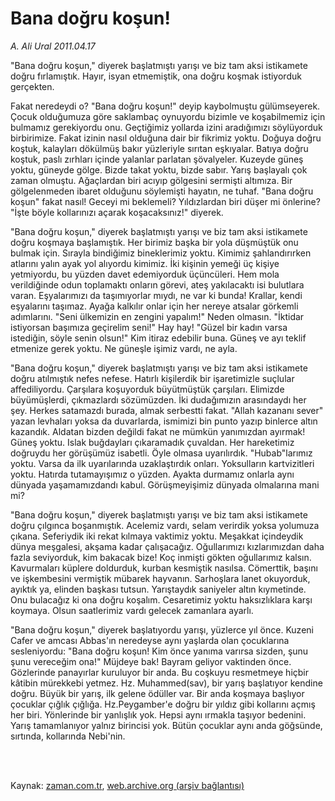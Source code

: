 # Bana doğru koşun!

*A. Ali Ural 2011.04.17*

<td class="columnist-detail">
<p>"Bana doğru koşun," diyerek başlatmıştı yarışı ve biz tam aksi istikamete doğru fırlamıştık. Hayır, isyan etmemiştik, ona doğru koşmak istiyorduk gerçekten.</p>
<p>
<div id="haberMetinDiv">
<p> Fakat neredeydi o? "Bana doğru koşun!" deyip kaybolmuştu gülümseyerek. Çocuk olduğumuza göre saklambaç oynuyordu bizimle ve koşabilmemiz için bulmamız gerekiyordu onu. Geçtiğimiz yollarda izini aradığımızı söylüyorduk birbirimize. Fakat izinin nasıl olduğuna dair bir fikrimiz yoktu. Doğuya doğru koştuk, kalayları dökülmüş bakır yüzleriyle sırıtan eşkıyalar. Batıya doğru koştuk, paslı zırhları içinde yalanlar parlatan şövalyeler. Kuzeyde güneş yoktu, güneyde gölge. Bizde takat yoktu, bizde sabır. Yarış başlayalı çok zaman olmuştu. Ağaçlardan biri acıyıp gölgesini sermişti altımıza. Bir gölgelenmeden ibaret olduğunu söylemişti hayatın, ne tuhaf. "Bana doğru koşun" fakat nasıl! Geceyi mi beklemeli? Yıldızlardan biri düşer mi önlerine? "İşte böyle kollarınızı açarak koşacaksınız!" diyerek.
<p>"Bana doğru koşun," diyerek başlatmıştı yarışı ve biz tam aksi istikamete doğru koşmaya başlamıştık. Her birimiz başka bir yola düşmüştük onu bulmak için. Sırayla bindiğimiz bineklerimiz yoktu. Kimimiz şahlandırırken atlarını yalın ayak yol alıyordu kimimiz. İki kişinin yemeği üç kişiye yetmiyordu, bu yüzden davet edemiyorduk üçüncüleri. Hem mola verildiğinde odun toplamaktı onların görevi, ateş yakılacaktı isi bulutlara varan. Eşyalarımızı da taşımıyorlar mıydı, ne var ki bunda! Krallar, kendi eşyalarını taşımaz. Ayağa kalkılır onlar için her nereye atsalar görkemli adımlarını. "Seni ülkemizin en zengini yapalım!" Neden olmasın. "İktidar istiyorsan başımıza geçirelim seni!" Hay hay! "Güzel bir kadın varsa istediğin, söyle senin olsun!" Kim itiraz edebilir buna. Güneş ve ayı teklif etmenize gerek yoktu. Ne güneşle işimiz vardı, ne ayla.
<p>"Bana doğru koşun," diyerek başlatmıştı yarışı ve biz tam aksi istikamete doğru atılmıştık nefes nefese. Hatırlı kişilerdik bir işaretimizle suçlular affediliyordu. Çarşılara koşuyorduk büyütmüştük çarşıları. Elimizde büyümüşlerdi, çıkmazlardı sözümüzden. İki dudağımızın arasındaydı her şey. Herkes satamazdı burada, almak serbestti fakat. "Allah kazananı sever" yazan levhaları yoksa da duvarlarda, ismimizi bin punto yazıp binlerce altın kazandık. Aldatan bizden değildi fakat ne mümkün yanımızdan ayırmak! Güneş yoktu. Islak buğdayları çıkaramadık çuvaldan. Her hareketimiz doğruydu her görüşümüz isabetli. Öyle olmasa uyarılırdık. "Hubab"larımız yoktu. Varsa da ilk uyarılarında uzaklaştırdık onları. Yoksulların kartvizitleri yoktu. Hatırda tutamayışımız o yüzden. Ayakta durmamız onlarla aynı dünyada yaşamamızdandı kabul. Görüşmeyişimiz dünyada olmalarına mani mi?
<p>"Bana doğru koşun," diyerek başlatmıştı yarışı ve biz tam aksi istikamete doğru çılgınca boşanmıştık. Acelemiz vardı, selam verirdik yoksa yolumuza çıkana. Seferiydik iki rekat kılmaya vaktimiz yoktu. Meşakkat içindeydik dünya meşgalesi, akşama kadar çalışacağız. Oğullarımızı kızlarımızdan daha fazla seviyorduk, kim bakacak bize! Koç inmişti gökten oğullarımız kalsın. Kavurmaları küplere doldurduk, kurban kesmiştik nasılsa. Cömerttik, başını ve işkembesini vermiştik mübarek hayvanın. Sarhoşlara lanet okuyorduk, ayıktık ya, elinden başkası tutsun. Yarıştaydık saniyeler altın kıymetinde. Onu bulacağız ki ona doğru koşalım. Cesaretimiz yoktu haksızlıklara karşı koymaya. Olsun saatlerimiz vardı gelecek zamanlara ayarlı.
<p>"Bana doğru koşun," diyerek başlatıyordu yarışı, yüzlerce yıl önce. Kuzeni Cafer ve amcası Abbas'ın neredeyse aynı yaşlarda olan çocuklarına sesleniyordu: "Bana doğru koşun! Kim önce yanıma varırsa sizden, şunu şunu vereceğim ona!" Müjdeye bak! Bayram geliyor vaktinden önce. Gözlerinde panayırlar kuruluyor bir anda. Bu coşkuyu resmetmeye hiçbir kâtibin mürekkebi yetmez. Hz. Muhammed(sav), bir yarış başlatıyor kendine doğru. Büyük bir yarış, ilk gelene ödüller var. Bir anda koşmaya başlıyor çocuklar çığlık çığlığa. Hz.Peygamber'e doğru bir yıldız gibi kollarını açmış her biri. Yönlerinde bir yanlışlık yok. Hepsi aynı ırmakla taşıyor bedenini. Yarış tamamlanıyor yalnız birincisi yok. Bütün çocuklar aynı anda göğsünde, sırtında, kollarında Nebi'nin. </p></p></p></p></p></div>
</p>


<p><br>
		 </br></p></td>

Kaynak: [zaman.com.tr](http://zaman.com.tr/yazar.do?yazino=1122326), [web.archive.org (arşiv bağlantısı)](http://web.archive.org/web/20110809073046/http://www.zaman.com.tr:80/yazar.do?yazino=1122326)
